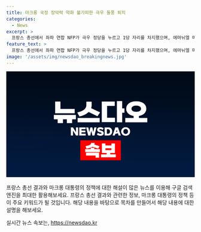 ```yaml
---
title: 마크롱 국정 장악력 약화 불가피한 극우 돌풍 퇴치
categories:
  - News
excerpt: >
  프랑스 총선에서 좌파 연합 NFP가 극우 정당을 누르고 1당 자리를 차지했으며, 에마뉘엘 마크롱 대통령의 정책이 무산 위기에 처했다. 투표 결과로 인해 의회에서 과반 정당이 없는 헝 의회가 예고되고, 정치적 불확실성이 늘어날 것으로 예상된다. 프랑스는 공공 지출이 늘어나고 재무적 어려움을 겪는 상황이지만, 마크롱 대통령의 권력은 의회로 이동하면서 레임덕에 직면하게 될 것으로 보인다. 영국 텔레그래프는 프랑스 정치권이 더 큰 불확실성의 소용돌이 속으로 빨려 들어가게 됐다고 평가했다. CNN은 마크롱의 도박이 극우의 권력 장악을 막았으나 프랑스를 혼란으로 빠트렸다고 보도했다.
feature_text: >
  프랑스 총선에서 좌파 연합 NFP가 극우 정당을 누르고 1당 자리를 차지했으며, 에마뉘엘 마크롱 대통령의 정책이 무산 위기에 처했다. 투표 결과로 인해 의회에서 과반 정당이 없는 헝 의회가 예고되고, 정치적 불확실성이 늘어날 것으로 예상된다. 프랑스는 공공 지출이 늘어나고 재무적 어려움을 겪는 상황이지만, 마크롱 대통령의 권력은 의회로 이동하면서 레임덕에 직면하게 될 것으로 보인다. 영국 텔레그래프는 프랑스 정치권이 더 큰 불확실성의 소용돌이 속으로 빨려 들어가게 됐다고 평가했다. CNN은 마크롱의 도박이 극우의 권력 장악을 막았으나 프랑스를 혼란으로 빠트렸다고 보도했다.
image: '/assets/img/newsdao_breakingnews.jpg'
---
```


<p><img src="/assets/img/newsdao_breakingnews.jpg" alt="cryptoinkorea 속보" /></p>

<p>프랑스 총선 결과와 마크롱 대통령의 정책에 대한 해설이 많은 뉴스를 이용해 구글 검색 엔진을 최대한 활용해보세요. 프랑스 총선 결과와 관련한 정보, 마크롱 대통령의 정책 등이 주요 키워드가 될 것입니다. 해당 내용을 바탕으로 목차를 만들어서 해당 내용에 대한 설명을 해보세요.</p>
실시간 뉴스 속보는, <a href="https://newsdao.kr" rel="dofollow">https://newsdao.kr</a>


